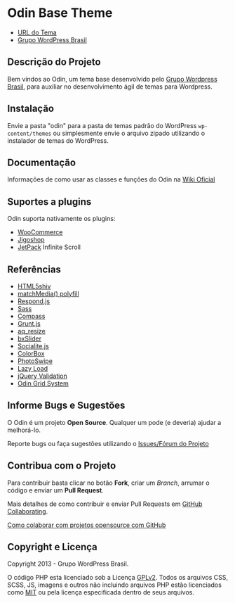 # Odin Base Theme #

* [URL do Tema](https://github.com/wpbrasil/odin)
* [Grupo WordPress Brasil](https://www.facebook.com/groups/wordpress.brasil)

## Descrição do Projeto ##

Bem vindos ao Odin, um tema base desenvolvido pelo [Grupo Wordpress Brasil](https://www.facebook.com/groups/wordpress.brasil), para auxiliar no desenvolvimento ágil de temas para Wordpress.

## Instalação ##

Envie a pasta "odin" para a pasta de temas padrão do WordPress `wp-content/themes` ou simplesmente envie o arquivo zipado utilizando o instalador de temas do WordPress.

## Documentação ##

Informações de como usar as classes e funções do Odin na [Wiki Oficial](https://github.com/wpbrasil/odin/wiki/_pages)

## Suportes a plugins ##

Odin suporta nativamente os plugins:

* [WooCommerce](http://wordpress.org/extend/plugins/woocommerce/)
* [Jigoshop](http://wordpress.org/extend/plugins/jigoshop/)
* [JetPack](http://wordpress.org/extend/plugins/jetpack/) Infinite Scroll

## Referências ##

* [HTML5shiv](https://github.com/aFarkas/html5shiv)
* [matchMedia() polyfill](https://github.com/paulirish/matchMedia.js/)
* [Respond.js](https://github.com/scottjehl/Respond)
* [Sass](http://sass-lang.com/)
* [Compass](http://compass-style.org/)
* [Grunt.js](http://gruntjs.com/)
* [aq_resize](https://github.com/sy4mil/Aqua-Resizer)
* [bxSlider](http://bxslider.com/)
* [Socialite.js](http://socialitejs.com/)
* [ColorBox](http://www.jacklmoore.com/colorbox)
* [PhotoSwipe](http://www.photoswipe.com/)
* [Lazy Load](http://www.appelsiini.net/projects/lazyload)
* [jQuery Validation](https://github.com/jzaefferer/jquery-validation)
* [Odin Grid System](https://github.com/wpbrasil/odin-grid-system)

## Informe Bugs e Sugestões ##

O Odin é um projeto **Open Source**. Qualquer um pode (e deveria) ajudar a melhorá-lo.

Reporte bugs ou faça sugestões utilizando o [Issues/Fórum do Projeto](https://github.com/wpbrasil/odin/issues)

## Contribua com o Projeto ##

Para contribuir basta clicar no botão **Fork**, criar um *Branch*, arrumar o código e enviar um **Pull Request**.

Mais detalhes de como contribuir e enviar Pull Requests em [GitHub Collaborating](https://help.github.com/categories/63/articles).

[Como colaborar com projetos opensource com GitHub](http://www.youtube.com/watch?v=H3olaBo83As)

## Copyright e Licença ##

Copyright 2013 - Grupo WordPress Brasil.

O código PHP esta licenciado sob a Licença [GPLv2](http://www.gnu.org/licenses/gpl-2.0.txt).
Todos os arquivos CSS, SCSS, JS, imagens e outros não incluindo arquivos PHP estão licenciados como [MIT](http://opensource.org/licenses/MIT) ou pela licença especificada dentro de seus arquivos.
